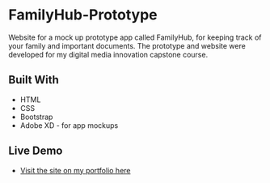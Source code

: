 # FamilyHub-Prototype
Website for a mock up prototype app called FamilyHub, for keeping track of your family and important documents. The prototype and website were developed for my digital media innovation capstone course. 

## Built With

* HTML
* CSS
* Bootstrap
* Adobe XD - for app mockups

## Live Demo
* [Visit the site on my portfolio here](http://familyhub.jakeruff.com/)
